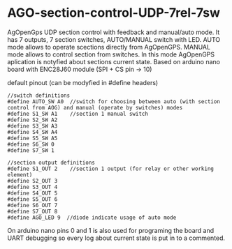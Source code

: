 # AGO-section-control-UDP-7rel-7sw
AgOpenGps UDP section control with feedback and manual/auto mode. It has 7 outputs, 7 section switches, AUTO/MANUAL switch with LED.
AUTO mode allows to operate scections directly from AgOpenGPS. 
MANUAL mode allows to control section from switches. In this mode AgOpenGPS aplication is notyfied about sections current state.
Based on arduino nano board with ENC28J60 module (SPI + CS pin -> 10)

default pinout (can be modyfied in #define headers) 

    //switch definitions
    #define AUTO_SW A0  //switch for choosing between auto (with section control from AOG) and manual (operate by switches) modes 
    #define S1_SW A1    //section 1 manual switch
    #define S2_SW A2
    #define S3_SW A3
    #define S4_SW A4
    #define S5_SW A5
    #define S6_SW 0
    #define S7_SW 1

    //section output definitions
    #define S1_OUT 2    //section 1 output (for relay or other working element) 
    #define S2_OUT 3
    #define S3_OUT 4
    #define S4_OUT 5
    #define S5_OUT 6
    #define S6_OUT 7
    #define S7_OUT 8
    #define AGO_LED 9  //diode indicate usage of auto mode

On arduino nano pins 0 and 1 is also used for programing the board and UART debugging so every log about current state is put in to a commented. 
